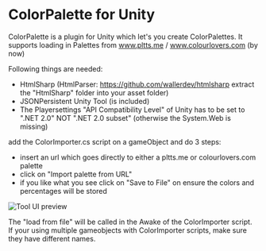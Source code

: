ColorPalette for Unity
=============

ColorPalette is a plugin for Unity which let's you create ColorPalettes.
It supports loading in Palettes from www.pltts.me / www.colourlovers.com (by now)

Following things are needed:
- HtmlSharp (HtmlParser: https://github.com/wallerdev/htmlsharp extract the "HtmlSharp" folder into your asset folder)
- JSONPersistent Unity Tool (is included)
- The Playersettings "API Compatibility Level" of Unity has to be set to ".NET 2.0" NOT ".NET 2.0 subset" (otherwise the System.Web is missing)


add the ColorImporter.cs script on a gameObject and do 3 steps:
- insert an url which goes directly to either a pltts.me or colourlovers.com palette
- click on "Import palette from URL"
- if you like what you see click on "Save to File" on ensure the colors and percentages will be stored


![Tool UI preview ](https://raw.githubusercontent.com/DomDomHaas/ColorImporter/master/Preview.png "Color Importer")


The "load from file" will be called in the Awake of the ColorImporter script. If your using multiple gameobjects with ColorImporter scripts, make sure they have different names.
